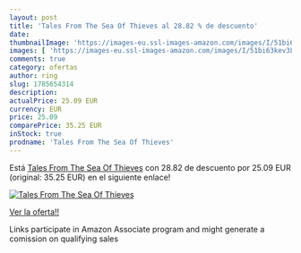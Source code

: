 ```yaml
---
layout: post
title: 'Tales From The Sea Of Thieves al 28.82 % de descuento'
date: 
thumbnailImage: 'https://images-eu.ssl-images-amazon.com/images/I/51bi63kev3L._SL200_.jpg'
images: [ 'https://images-eu.ssl-images-amazon.com/images/I/51bi63kev3L._SL200_.jpg' ]
comments: true
category: ofertas
author: ring
slug: 1785654314
description:
actualPrice: 25.09 EUR
currency: EUR
price: 25.09
comparePrice: 35.25 EUR
inStock: true
prodname: 'Tales From The Sea Of Thieves'
---
```


Está [Tales From The Sea Of Thieves](https://www.amazon.es/dp/1785654314/?tag=tolees-21) con 28.82 de descuento por 25.09 EUR (original: 35.25 EUR) en el siguiente enlace!

[![Tales From The Sea Of Thieves](https://images-eu.ssl-images-amazon.com/images/I/51bi63kev3L._SL200_.jpg)](https://www.amazon.es/dp/1785654314/?tag=tolees-21)

[Ver la oferta!!](https://www.amazon.es/dp/1785654314/?tag=tolees-21)

Links participate in Amazon Associate program and might generate a comission on qualifying sales


